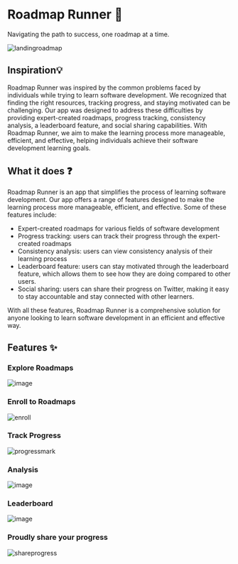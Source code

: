 # Roadmap Runner 🚀
Navigating the path to success, one roadmap at a time.

![landingroadmap](https://user-images.githubusercontent.com/80971056/212525715-2b72261a-fbda-443b-b04f-29fa3269b32e.gif)

## **Inspiration💡**

Roadmap Runner was inspired by the common problems faced by individuals while trying to learn software development. We recognized that finding the right resources, tracking progress, and staying motivated can be challenging. Our app was designed to address these difficulties by providing expert-created roadmaps, progress tracking, consistency analysis, a leaderboard feature, and social sharing capabilities. With Roadmap Runner, we aim to make the learning process more manageable, efficient, and effective, helping individuals achieve their software development learning goals.

## **What it does ❓**

Roadmap Runner is an app that simplifies the process of learning software development. Our app offers a range of features designed to make the learning process more manageable, efficient, and effective. Some of these features include:

- Expert-created roadmaps for various fields of software development
- Progress tracking: users can track their progress through the expert-created roadmaps
- Consistency analysis: users can view consistency analysis of their learning process
- Leaderboard feature: users can stay motivated through the leaderboard feature, which allows them to see how they are doing compared to other users.
- Social sharing: users can share their progress on Twitter, making it easy to stay accountable and stay connected with other learners.

With all these features, Roadmap Runner is a comprehensive solution for anyone looking to learn software development in an efficient and effective way.

## Features ✨
### Explore Roadmaps
![image](https://user-images.githubusercontent.com/80971056/212525793-7ed13a02-6c4b-47c3-98c5-8d38d6a14b19.png)

### Enroll to Roadmaps
![enroll](https://user-images.githubusercontent.com/80971056/212525886-17fbe4ac-5a50-4710-9559-f0bde80575a1.gif)

### Track Progress
![progressmark](https://user-images.githubusercontent.com/80971056/212525915-980ed75c-6b27-4eb3-9b9e-48a490924c26.gif)

### Analysis
![image](https://user-images.githubusercontent.com/80971056/212525832-56c72092-1e5b-40ee-89d1-a0e6fecbaded.png)

### Leaderboard
![image](https://user-images.githubusercontent.com/80971056/212525839-3f3eadd9-7e0d-4f1d-a9b0-4a6970eabe9b.png)

### Proudly share your progress
![shareprogress](https://user-images.githubusercontent.com/80971056/212525920-e68493da-88b8-4b7f-b9ed-fc62e5599a60.gif)

